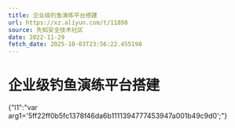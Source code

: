 ```yaml
---
title: 企业级钓鱼演练平台搭建
url: https://xz.aliyun.com/t/11898
source: 先知安全技术社区
date: 2022-11-29
fetch_date: 2025-10-03T23:56:22.455198
---
```


# 企业级钓鱼演练平台搭建

{"l1":"var arg1='5ff22ff0b5fc1378f46da6b1111394777453947a001b49c9d0';"}